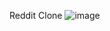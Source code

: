 Reddit Clone 
       ![image](https://user-images.githubusercontent.com/98439391/213943328-8fa32c30-31b1-45ad-b5eb-46049b589ad3.png)
